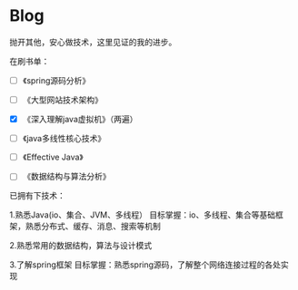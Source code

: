 # Blog
抛开其他，安心做技术，这里见证的我的进步。

在刷书单：




- [ ] 《spring源码分析》

- [ ] 《大型网站技术架构》

- [x] 《深入理解java虚拟机》（两遍）

- [ ] 《java多线性核心技术》

- [ ] 《Effective Java》

- [ ] 《数据结构与算法分析》

已拥有下技术：

1.熟悉Java(io、集合、JVM、多线程）
目标掌握：io、多线程、集合等基础框架，熟悉分布式、缓存、消息、搜索等机制

2.熟悉常用的数据结构，算法与设计模式

3.了解spring框架
目标掌握：熟悉spring源码，了解整个网络连接过程的各处实现
